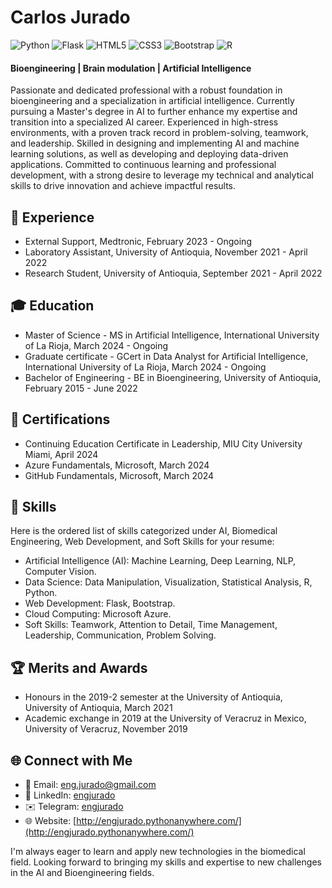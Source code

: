 # Carlos Jurado

![Python](https://img.shields.io/badge/python-3670A0?style=for-the-badge&logo=python&logoColor=ffdd54)
![Flask](https://img.shields.io/badge/flask-%23000.svg?style=for-the-badge&logo=flask&logoColor=white)
![HTML5](https://img.shields.io/badge/html5-%23E34F26.svg?style=for-the-badge&logo=html5&logoColor=white)
![CSS3](https://img.shields.io/badge/css3-%231572B6.svg?style=for-the-badge&logo=css3&logoColor=white)
![Bootstrap](https://img.shields.io/badge/bootstrap-%238511FA.svg?style=for-the-badge&logo=bootstrap&logoColor=white)
![R](https://img.shields.io/badge/r-%23276DC3.svg?style=for-the-badge&logo=r&logoColor=white)

#### Bioengineering | Brain modulation | Artificial Intelligence

Passionate and dedicated professional with a robust foundation in bioengineering and a specialization in artificial intelligence. Currently pursuing a Master's degree in AI to further enhance my expertise and transition into a specialized AI career. Experienced in high-stress environments, with a proven track record in problem-solving, teamwork, and leadership. Skilled in designing and implementing AI and machine learning solutions, as well as developing and deploying data-driven applications. Committed to continuous learning and professional development, with a strong desire to leverage my technical and analytical skills to drive innovation and achieve impactful results.

## 💼 Experience
- External Support, Medtronic, February 2023 - Ongoing
- Laboratory Assistant, University of Antioquia, November 2021 - April 2022
- Research Student, University of Antioquia, September 2021 - April 2022

## 🎓 Education
- Master of Science - MS in Artificial Intelligence, International University of La Rioja, March 2024 - Ongoing
- Graduate certificate - GCert in Data Analyst for Artificial Intelligence, International University of La Rioja, March 2024 - Ongoing
- Bachelor of Engineering - BE in Bioengineering, University of Antioquia, February 2015 - June 2022

## 📜 Certifications

- Continuing Education Certificate in Leadership, MIU City University Miami, April 2024
- Azure Fundamentals, Microsoft, March 2024
- GitHub Fundamentals, Microsoft, March 2024

## 🧠 Skills

Here is the ordered list of skills categorized under AI, Biomedical Engineering, Web Development, and Soft Skills for your resume:

- Artificial Intelligence (AI): Machine Learning, Deep Learning, NLP, Computer Vision.
- Data Science: Data Manipulation, Visualization, Statistical Analysis, R, Python.
- Web Development: Flask, Bootstrap.
- Cloud Computing: Microsoft Azure.
- Soft Skills: Teamwork, Attention to Detail, Time Management, Leadership, Communication, Problem Solving.

## 🏆 Merits and Awards

- Honours in the 2019-2 semester at the University of Antioquia, University of Antioquia, March 2021
- Academic exchange in 2019 at the University of Veracruz in Mexico, University of Veracruz, November 2019

## 🌐 Connect with Me
- 📧 Email: eng.jurado@gmail.com
- 💼 LinkedIn: [engjurado](https://www.linkedin.com/in/engjurado/)
- ✉️ Telegram: [engjurado](https://telegram.me/engjurado)
- 🌐 Website: [http://engjurado.pythonanywhere.com/](http://engjurado.pythonanywhere.com/)

I'm always eager to learn and apply new technologies in the biomedical field. Looking forward to bringing my skills and expertise to new challenges in the AI and Bioengineering fields.
